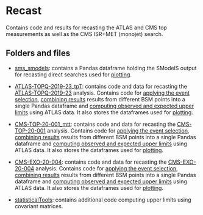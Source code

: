 # Recast

Contains code and results for recasting the ATLAS and CMS top measurements as well as the CMS ISR+MET (monojet) search.

## Folders and files

* [sms_smodels](./sms_smodels.pclsms_): contains a Pandas dataframe holding the SModelS output for recasting direct searches used for [plotting](../plotting/).

* [ATLAS-TOPQ-2019-23_tpT](./ATLAS-TOPQ-2019-23_tpT/): contains code and data for recasting the [ATLAS-TOPQ-2019-23](https://atlas.web.cern.ch/Atlas/GROUPS/PHYSICS/PAPERS/TOPQ-2019-23/) analysis. Contains code for [applying the event selection](./ATLAS-TOPQ-2019-23_tpT/atlas_topq_2019_23_Recast.py), [combining results](./ATLAS-TOPQ-2019-23_tpT/atlas_topq_2019_23_CombineData.py) results from different BSM points into a single Pandas dataframe and [computing observed and expected upper limits](./ATLAS-TOPQ-2019-23_tpT/atlas_topq_2019_23_Limits.py) using ATLAS data. It also stores the dataframes used for [plotting](../plotting/).

* [CMS-TOP-20-001_mtt](./CMS-TOP-20-001_mtt/): contains code and data for recasting the [CMS-TOP-20-001](https://cms-results.web.cern.ch/cms-results/public-results/publications/TOP-20-001/) analysis. Contains code for [applying the event selection](./CMS-TOP-20-001_mtt/cms_top_20_001_Recast.py), [combining results](./CMS-TOP-20-001_mtt/cms_top_20_001_CombineData.py) results from different BSM points into a single Pandas dataframe and [computing observed and expected upper limits](./CMS-TOP-20-001_mtt/cms_top_20_001_Limits.py) using ATLAS data. It also stores the dataframes used for [plotting](../plotting/).


* [CMS-EXO-20-004](./CMS-EXO-20-004/): contains code and data for recasting the [CMS-EXO-20-004](https://cms-results.web.cern.ch/cms-results/public-results/publications/EXO-20-004/) analysis. Contains code for [applying the event selection](./CMS-EXO-20-004/cms_exo_20_004_Recast.py), [combining results](./CMS-EXO-20-004/cms_exo_20_004_CombineData.py) results from different BSM points into a single Pandas dataframe and [computing observed and expected upper limits](./CMS-EXO-20-004/cms_exo_20_004_Limits.py) using ATLAS data. It also stores the dataframes used for [plotting](../plotting/).

* [statisticalTools](./statisticalTools/): contains additional code computing upper limits using covariant matrices.
